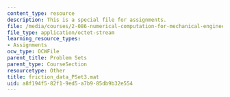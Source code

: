 ```yaml
---
content_type: resource
description: This is a special file for assignments.
file: /media/courses/2-086-numerical-computation-for-mechanical-engineers-fall-2012/a8f194f582f19ed5a7b985db9b32e554_friction_data_PSet3.mat
file_type: application/octet-stream
learning_resource_types:
- Assignments
ocw_type: OCWFile
parent_title: Problem Sets
parent_type: CourseSection
resourcetype: Other
title: friction_data_PSet3.mat
uid: a8f194f5-82f1-9ed5-a7b9-85db9b32e554
---
```

